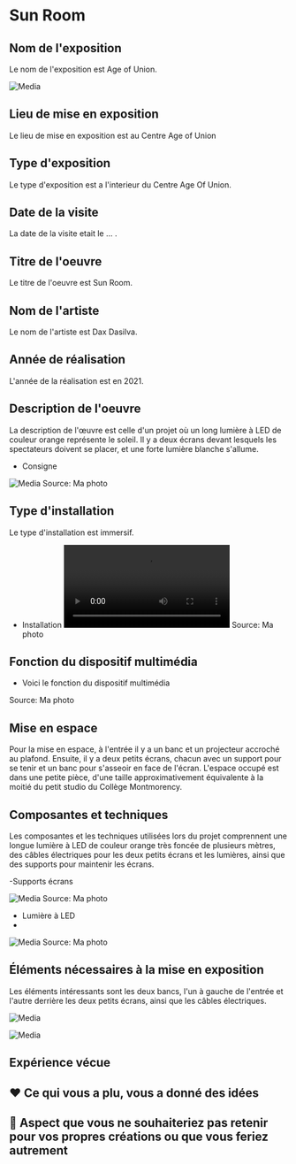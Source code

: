 # Sun Room

## Nom de l'exposition
Le nom de l'exposition est Age of Union.

![Media](Media/age_union.jpg)
## Lieu de mise en exposition
Le lieu de mise en exposition est au Centre Age of Union

## Type d'exposition
Le type d'exposition est a l'interieur du Centre Age Of Union. 

## Date de la visite
La date de la visite etait le ... .

## Titre de l'oeuvre
Le titre de l'oeuvre est Sun Room.

## Nom de l'artiste
Le nom de l'artiste est Dax Dasilva. 

## Année de réalisation 
L'année de la réalisation est en 2021. 

## Description de l'oeuvre
La description de l'œuvre est celle d'un projet où un long lumière à LED de couleur orange représente le soleil. Il y a deux écrans devant lesquels les spectateurs doivent se placer, et une forte lumière blanche s'allume. 

- Consigne
  
![Media](Media/note_2.jpg)
Source: Ma photo

## Type d'installation 
Le type d'installation est immersif. 

- Installation
![Media](Media/video_sunroom.MOV)
Source: Ma photo

## Fonction du dispositif multimédia
- Voici le fonction du dispositif multimédia

Source: Ma photo
  
## Mise en espace
Pour la mise en espace, à l'entrée il y a un banc et un projecteur accroché au plafond. Ensuite, il y a deux petits écrans, chacun avec un support pour se tenir et un banc pour s'asseoir en face de l'écran. L'espace occupé est dans une petite pièce, d'une taille approximativement équivalente à la moitié du petit studio du Collège Montmorency. 

## Composantes et techniques
Les composantes et les techniques utilisées lors du projet comprennent une longue lumière à LED de couleur orange très foncée de plusieurs mètres, des câbles électriques pour les deux petits écrans et les lumières, ainsi que des supports pour maintenir les écrans.

-Supports écrans

![Media](Media/derriere_ecrans.jpg)
Source: Ma photo

- Lumière à LED
- 
![Media](Media/lumiere_rouge2.jpg)
Source: Ma photo
## Éléments nécessaires à la mise en exposition
Les éléments intéressants sont les deux bancs, l'un à gauche de l'entrée et l'autre derrière les deux petits écrans, ainsi que les câbles électriques.

![Media](Media/derriere_ecrans.jpg)

![Media](Media/derriere_ecrans.jpg)

## Expérience vécue


## ❤️ Ce qui vous a plu, vous a donné des idées


## 🤔 Aspect que vous ne souhaiteriez pas retenir pour vos propres créations ou que vous feriez autrement



